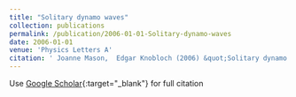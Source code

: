 ```yaml
---
title: "Solitary dynamo waves"
collection: publications
permalink: /publication/2006-01-01-Solitary-dynamo-waves
date: 2006-01-01
venue: 'Physics Letters A'
citation: ' Joanne Mason,  Edgar Knobloch (2006) &quot;Solitary dynamo waves.&quot; <i>Physics Letters A</i>. 355, 110--117.'
---
```

Use [Google Scholar](https://scholar.google.com/scholar?q=Solitary+dynamo+waves){:target="_blank"} for full citation